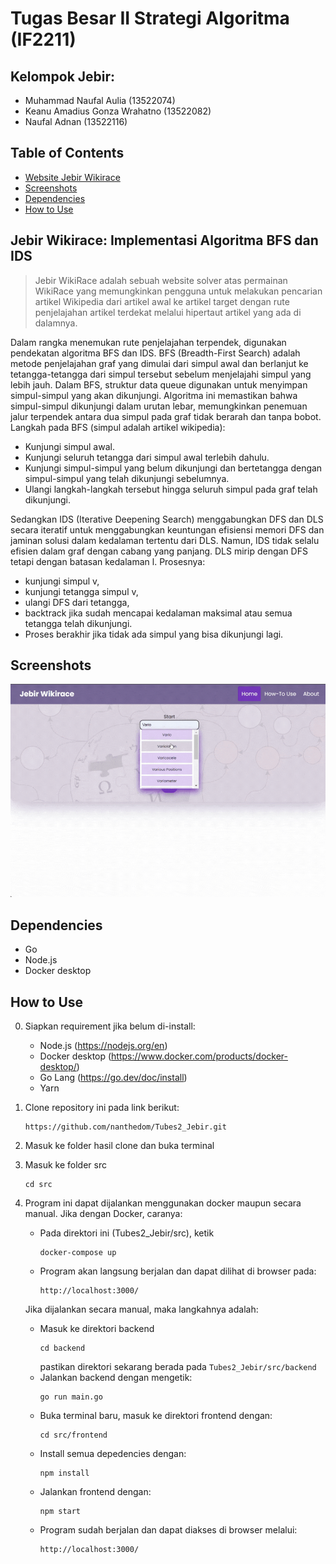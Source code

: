 # Tugas Besar II Strategi Algoritma (IF2211)
## Kelompok Jebir:
* Muhammad Naufal Aulia 			(13522074)
* Keanu Amadius Gonza Wrahatno		(13522082)
* Naufal Adnan					(13522116)


## Table of Contents
* [Website Jebir Wikirace](#jebir)
* [Screenshots](#screenshots)
* [Dependencies](#dependencies)
* [How to Use](#how-to-use)


## Jebir Wikirace: Implementasi Algoritma BFS dan IDS  <a href="jebir"></a>
> Jebir WikiRace adalah sebuah website solver atas permainan WikiRace yang memungkinkan pengguna untuk melakukan pencarian artikel Wikipedia dari artikel awal ke artikel target dengan rute penjelajahan artikel terdekat melalui hipertaut artikel yang ada di dalamnya.

Dalam rangka menemukan rute penjelajahan terpendek, digunakan pendekatan algoritma BFS dan IDS. 
BFS (Breadth-First Search) adalah metode penjelajahan graf yang dimulai dari simpul awal dan berlanjut ke tetangga-tetangga dari simpul tersebut sebelum menjelajahi simpul yang lebih jauh. Dalam BFS, struktur data queue digunakan untuk menyimpan simpul-simpul yang akan dikunjungi. Algoritma ini memastikan bahwa simpul-simpul dikunjungi dalam urutan lebar, memungkinkan penemuan jalur terpendek antara dua simpul pada graf tidak berarah dan tanpa bobot. Langkah pada BFS (simpul adalah artikel wikipedia):
* Kunjungi simpul awal.
* Kunjungi seluruh tetangga dari simpul awal terlebih dahulu.
* Kunjungi simpul-simpul yang belum dikunjungi dan bertetangga dengan simpul-simpul yang telah dikunjungi sebelumnya.
* Ulangi langkah-langkah tersebut hingga seluruh simpul pada graf telah dikunjungi.



Sedangkan IDS (Iterative Deepening Search) menggabungkan DFS dan DLS secara iteratif untuk menggabungkan keuntungan efisiensi memori DFS dan jaminan solusi dalam kedalaman tertentu dari DLS. Namun, IDS tidak selalu efisien dalam graf dengan cabang yang panjang. DLS mirip dengan DFS tetapi dengan batasan kedalaman l. Prosesnya: 
* kunjungi simpul v, 
* kunjungi tetangga simpul v, 
* ulangi DFS dari tetangga,  
* backtrack jika sudah mencapai kedalaman maksimal atau semua tetangga telah dikunjungi. 
* Proses berakhir jika tidak ada simpul yang bisa dikunjungi lagi.


## Screenshots <a href="screenshots"></a>
![Example screenshot](src/frontend/src/components/assets/jebir1.gif)

## Dependencies <a href="dependencies"></a>
- Go 
- Node.js
- Docker desktop

## How to Use <a href="how-to-use"></a>
0. Siapkan requirement jika belum di-install:
    - Node.js (https://nodejs.org/en) 
    - Docker desktop (https://www.docker.com/products/docker-desktop/) 
    - Go Lang (https://go.dev/doc/install)
    - Yarn

1. Clone repository ini pada link berikut:
    ```
    https://github.com/nanthedom/Tubes2_Jebir.git
    ```
2. Masuk ke folder hasil clone dan buka terminal
3. Masuk ke folder src 
    ```
    cd src
    ```
4. Program ini dapat dijalankan menggunakan docker maupun secara manual. Jika dengan Docker, caranya:
    * Pada direktori ini (Tubes2_Jebir/src), ketik 
        ``` 
        docker-compose up 
        ```
    * Program akan langsung berjalan dan dapat dilihat di browser pada: 
        ```
        http://localhost:3000/
        ```
    Jika dijalankan secara manual, maka langkahnya adalah:
    * Masuk ke direktori backend  
      ```
      cd backend
      ```
      pastikan direktori sekarang berada pada `Tubes2_Jebir/src/backend`
    * Jalankan backend dengan mengetik:
      ```
      go run main.go
      ```
    * Buka terminal baru, masuk ke direktori frontend dengan:
      ```
      cd src/frontend
      ```
    * Install semua depedencies dengan:
      ```
      npm install
      ```
    * Jalankan frontend dengan:
      ```
      npm start
      ```
    * Program sudah berjalan dan dapat diakses di browser melalui:
        ```
        http://localhost:3000/
        ```